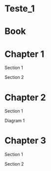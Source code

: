 # Teste_1
<!DOCTYPE html>
<html lang="en">
<head>
    <meta charset="UTF-8">
    <meta name="viewport" content="width=device-width, initial-scale=1.0">
    <title>Document</title>
</head>
<body>
    <h1>
        Book
    </h1>
    <h1>Chapter 1</h1>
    <p>Section 1</p>
    <p>Section 2 </p>
    <h1>Chapter 2</h1>
    <p>Section 1 </p>
    <p>Diagram 1</p>
    <h1>Chapter 3</h1>
    <p>Section 1</p>
    <p>Section 2</p>  
</body>
</html>
